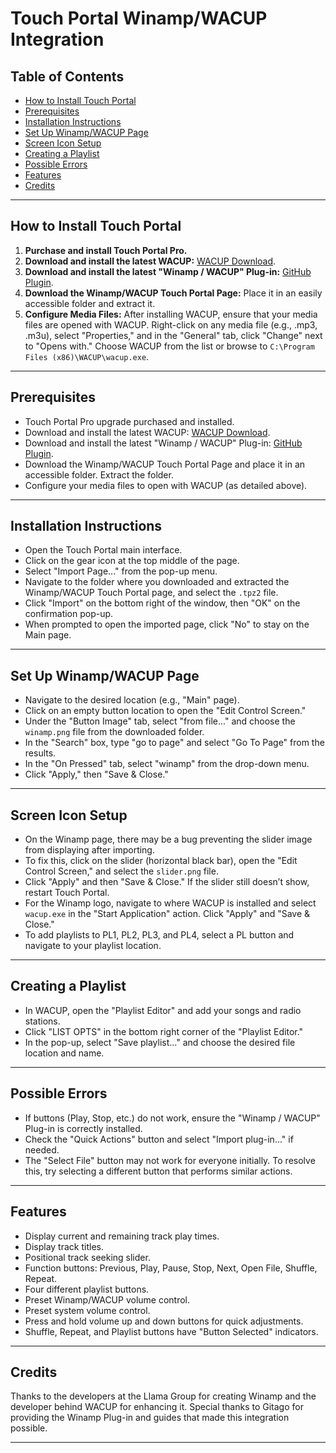 # Touch Portal Winamp/WACUP Integration

## Table of Contents
- [How to Install Touch Portal](#how-to-install-touch-portal)
- [Prerequisites](#prerequisites)
- [Installation Instructions](#installation-instructions)
- [Set Up Winamp/WACUP Page](#set-up-winampwacup-page)
- [Screen Icon Setup](#screen-icon-setup)
- [Creating a Playlist](#creating-a-playlist)
- [Possible Errors](#possible-errors)
- [Features](#features)
- [Credits](#credits)

---

## How to Install Touch Portal

1. **Purchase and install Touch Portal Pro.**
2. **Download and install the latest WACUP:** [WACUP Download](https://getwacup.com/).
3. **Download and install the latest "Winamp / WACUP" Plug-in:** [GitHub Plugin](https://github.com/gitagogaming/winamp-plugin).
4. **Download the Winamp/WACUP Touch Portal Page:** Place it in an easily accessible folder and extract it.
5. **Configure Media Files:** After installing WACUP, ensure that your media files are opened with WACUP. Right-click on any media file (e.g., .mp3, .m3u), select "Properties," and in the "General" tab, click "Change" next to "Opens with." Choose WACUP from the list or browse to `C:\Program Files (x86)\WACUP\wacup.exe`.

---

## Prerequisites

- Touch Portal Pro upgrade purchased and installed.
- Download and install the latest WACUP: [WACUP Download](https://getwacup.com/).
- Download and install the latest "Winamp / WACUP" Plug-in: [GitHub Plugin](https://github.com/gitagogaming/winamp-plugin).
- Download the Winamp/WACUP Touch Portal Page and place it in an accessible folder. Extract the folder.
- Configure your media files to open with WACUP (as detailed above).

---

## Installation Instructions

- Open the Touch Portal main interface.
- Click on the gear icon at the top middle of the page.
- Select "Import Page..." from the pop-up menu.
- Navigate to the folder where you downloaded and extracted the Winamp/WACUP Touch Portal page, and select the `.tpz2` file.
- Click "Import" on the bottom right of the window, then "OK" on the confirmation pop-up.
- When prompted to open the imported page, click "No" to stay on the Main page.

---

## Set Up Winamp/WACUP Page

- Navigate to the desired location (e.g., "Main" page).
- Click on an empty button location to open the "Edit Control Screen."
- Under the "Button Image" tab, select "from file..." and choose the `winamp.png` file from the downloaded folder.
- In the "Search" box, type "go to page" and select "Go To Page" from the results.
- In the "On Pressed" tab, select "winamp" from the drop-down menu.
- Click "Apply," then "Save & Close."

---

## Screen Icon Setup

- On the Winamp page, there may be a bug preventing the slider image from displaying after importing. 
- To fix this, click on the slider (horizontal black bar), open the "Edit Control Screen," and select the `slider.png` file.
- Click "Apply" and then "Save & Close." If the slider still doesn’t show, restart Touch Portal.
- For the Winamp logo, navigate to where WACUP is installed and select `wacup.exe` in the "Start Application" action. Click "Apply" and "Save & Close."
- To add playlists to PL1, PL2, PL3, and PL4, select a PL button and navigate to your playlist location.

---

## Creating a Playlist

- In WACUP, open the "Playlist Editor" and add your songs and radio stations.
- Click "LIST OPTS" in the bottom right corner of the "Playlist Editor."
- In the pop-up, select "Save playlist..." and choose the desired file location and name.

---

## Possible Errors

- If buttons (Play, Stop, etc.) do not work, ensure the "Winamp / WACUP" Plug-in is correctly installed.
- Check the "Quick Actions" button and select "Import plug-in..." if needed.
- The "Select File" button may not work for everyone initially. To resolve this, try selecting a different button that performs similar actions.

---

## Features

- Display current and remaining track play times.
- Display track titles.
- Positional track seeking slider.
- Function buttons: Previous, Play, Pause, Stop, Next, Open File, Shuffle, Repeat.
- Four different playlist buttons.
- Preset Winamp/WACUP volume control.
- Preset system volume control.
- Press and hold volume up and down buttons for quick adjustments.
- Shuffle, Repeat, and Playlist buttons have "Button Selected" indicators.

---

## Credits

Thanks to the developers at the Llama Group for creating Winamp and the developer behind WACUP for enhancing it. Special thanks to Gitago for providing the Winamp Plug-in and guides that made this integration possible.

---
